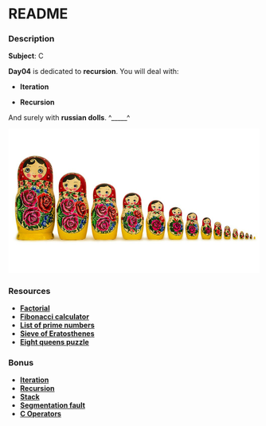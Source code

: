 # **README**

### **Description**

**Subject**: C

**Day04** is dedicated to **recursion**. You will deal with:

+ **Iteration**

+ **Recursion**

And surely with **russian dolls**. ^_____^

![Russian dolls](../../images/russian_dolls.jpg)

### **Resources**

+ **[Factorial](https://en.wikipedia.org/wiki/Factorial)**
+ **[Fibonacci calculator](https://www.tools4noobs.com/online_tools/fibonacci/)**
+ **[List of prime numbers](https://en.wikipedia.org/wiki/List_of_prime_numbers)**
+ **[Sieve of Eratosthenes](https://en.wikipedia.org/wiki/Sieve_of_Eratosthenes)**
+ **[Eight queens puzzle](https://en.wikipedia.org/wiki/Eight_queens_puzzle)**

### **Bonus**

+ **[Iteration](https://en.wikipedia.org/wiki/Iteration)**
+ **[Recursion](https://en.wikipedia.org/wiki/Recursion_%28computer_science%29)**
+ **[Stack](https://en.wikipedia.org/wiki/Stack_%28abstract_data_type%29)**
+ **[Segmentation fault](https://en.wikipedia.org/wiki/Segmentation_fault)**
+ **[C Operators](https://en.wikipedia.org/wiki/Operators_in_C_and_C%2B%2B)**
